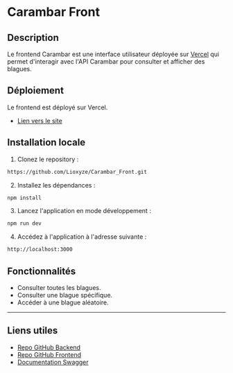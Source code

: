 # Carambar Front

## Description
Le frontend Carambar est une interface utilisateur déployée sur [Vercel](https://vercel.com/) qui permet d'interagir avec l'API Carambar pour consulter et afficher des blagues.

## Déploiement
Le frontend est déployé sur Vercel.
- [Lien vers le site](https://carambar-front-ten.vercel.app/)

## Installation locale
1. Clonez le repository :
```bash
https://github.com/Lioxyze/Carambar_Front.git
```
2. Installez les dépendances :
```bash
npm install
```
3. Lancez l'application en mode développement :
```bash
npm run dev
```
4. Accédez à l'application à l'adresse suivante :
```bash
http://localhost:3000
```

## Fonctionnalités
- Consulter toutes les blagues.
- Consulter une blague spécifique.
- Accéder à une blague aléatoire.

---

## Liens utiles
- [Repo GitHub Backend](https://github.com/Lioxyze/Carambar_Back)
- [Repo GitHub Frontend](https://github.com/Lioxyze/Carambar_Front)
- [Documentation Swagger](https://malabar-1805984ed8b4.herokuapp.com/api-docs#/)
